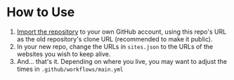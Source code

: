 # How to Use

1. [Import the repository](https://github.com/new/import) to your own GitHub account, using this repo's URL as the old repository's clone URL (recommended to make it public).
2. In your new repo, change the URLs in `sites.json` to the URLs of the websites you wish to keep alive.
3. And... that's it. Depending on where you live, you may want to adjust the times in `.github/workflows/main.yml`
